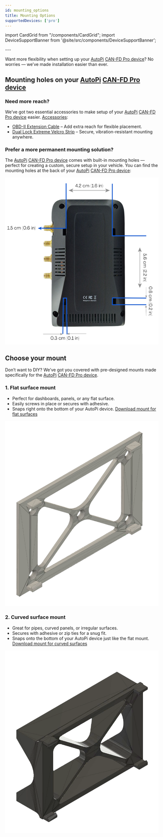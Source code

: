 ```yaml
---
id: mounting_options
title: Mounting Options
supportedDevices: ['pro']
---
```


import CardGrid from "/components/CardGrid"; 
import DeviceSupportBanner from '@site/src/components/DeviceSupportBanner';

<DeviceSupportBanner supported={frontMatter.supportedDevices} />
---

Want more flexibility when setting up your [AutoPi](https://www.autopi.io/) [CAN-FD Pro device](https://shop.autopi.io/products/autopi-can-fd-pro)? No worries — we’ve made installation easier than ever.

## Mounting holes on your [AutoPi](https://www.autopi.io/) [CAN-FD Pro device](https://shop.autopi.io/products/autopi-can-fd-pro)

### Need more reach?
We’ve got two essential accessories to make setup of your [AutoPi](https://www.autopi.io/) [CAN-FD Pro device](https://shop.autopi.io/products/autopi-can-fd-pro) easier. [Accessories](https://shop.autopi.io/):
  * [OBD-II Extension Cable](https://shop.autopi.io/products/obd-ii-extension-cable?pr_prod_strat=jac&pr_rec_id=f2111200b&pr_rec_pid=8619775328605&pr_ref_pid=14961336746333&pr_seq=uniform) – Add extra reach for flexible placement.
  * [Dual Lock Extreme Velcro Strip](https://shop.autopi.io/products/dual-lock-extreme-velcro) – Secure, vibration-resistant mounting anywhere.


### Prefer a more permanent mounting solution?
The [AutoPi](https://www.autopi.io/) [CAN-FD Pro device](https://shop.autopi.io/products/autopi-can-fd-pro) comes with built-in mounting holes — perfect for creating a custom, secure setup in your vehicle. You can find the mounting holes at the back of your [AutoPi](https://www.autopi.io/) [CAN-FD Pro device](https://shop.autopi.io/products/autopi-can-fd-pro): 

![Device mounting holes](/img/hardware/autopi_canfd_pro/canfd_pro_mounting_holes.png)


## Choose your mount
Don’t want to DIY? We’ve got you covered with pre-designed mounts made specifically for the [AutoPi](https://www.autopi.io/) [CAN-FD Pro device](https://shop.autopi.io/products/autopi-can-fd-pro).

### 1. Flat surface mount
* Perfect for dashboards, panels, or any flat surface.
* Easily screws in place or secures with adhesive.
* Snaps right onto the bottom of your AutoPi device.
[Download mount for flat surfaces](https://www.thingiverse.com/thing:6014024)

![Device mount for flat surfaces](/img/hardware/accessories/device_mounts/device_mount_3_cut.png)


### 2. Curved surface mount
* Great for pipes, curved panels, or irregular surfaces.
* Secures with adhesive or zip ties for a snug fit.
* Snaps onto the bottom of your AutoPi device just like the flat mount.
[Download mount for curved surfaces](https://www.thingiverse.com/thing:6017686)

![Device mount for curved surfeces](/img/hardware/accessories/device_mounts/device_mount_curve_1_CutV2.png)

